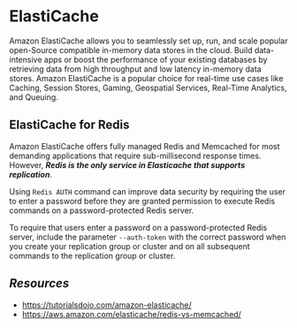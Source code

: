 # ElastiCache

Amazon ElastiCache allows you to seamlessly set up, run, and scale popular open-Source compatible in-memory data stores in the cloud. Build data-intensive apps or boost the performance of your existing databases by retrieving data from high throughput and low latency in-memory data stores. Amazon ElastiCache is a popular choice for real-time use cases like Caching, Session Stores, Gaming, Geospatial Services, Real-Time Analytics, and Queuing.

## ElastiCache for Redis

Amazon ElastiCache offers fully managed Redis and Memcached for most demanding applications that require sub-millisecond response times. However, ***Redis is the only service in Elasticache that supports replication***.

Using `Redis AUTH` command can improve data security by requiring the user to enter a password before they are granted permission to execute Redis commands on a password-protected Redis server. 

To require that users enter a password on a password-protected Redis server, include the parameter `--auth-token` with the correct password when you create your replication group or cluster and on all subsequent commands to the replication group or cluster.

## *Resources* 

- https://tutorialsdojo.com/amazon-elasticache/
- https://aws.amazon.com/elasticache/redis-vs-memcached/